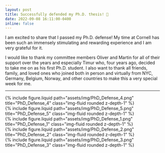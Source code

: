```yaml
---
layout: post
title: Successfully defended my Ph.D. thesis! 🎉
date: 2022-09-08 16:11:00-0400
inline: false
---
```


I am excited to share that I passed my Ph.D. defense! My time at Cornell has been such an immensely stimulating and rewarding experience and I am very grateful for it.

I would like to thank my committee members Oliver and Martin for all of their support over the years and especially Timur who, four years ago, decided to take me on as his first Ph.D. student. I also want to thank all friends, family, and loved ones who joined both in person and virtually from NYC, Germany, Belgium, Norway, and other countries to make this a very special week for me.

---

<div class="row justify-content-sm-center">
    <div class="col-sm-6 mt-3 mt-md-0">
        {% include figure.liquid path="assets/img/PhD_Defense_4.png" title="PhD_Defense_4" class="img-fluid rounded z-depth-1" %}
    </div>
    <div class="col-sm-6 mt-3 mt-md-0">
        {% include figure.liquid path="assets/img/PhD_Defense_5.png" title="PhD_Defense_5" class="img-fluid rounded z-depth-1" %}
    </div>
</div>

<div class="row justify-content-sm-center">
    <div class="col-sm-12 mt-3 mt-md-0">
        {% include figure.liquid path="assets/img/PhD_Defense_1.png" title="PhD_Defense_1" class="img-fluid rounded z-depth-1" %}
    </div>
</div>

<div class="row justify-content-sm-center">
    <div class="col-sm-6 mt-3 mt-md-0">
        {% include figure.liquid path="assets/img/PhD_Defense_2.png" title="PhD_Defense_2" class="img-fluid rounded z-depth-1" %}
    </div>
    <div class="col-sm-6 mt-3 mt-md-0">
        {% include figure.liquid path="assets/img/PhD_Defense_3.png" title="PhD_Defense_3" class="img-fluid rounded z-depth-1" %}
    </div>
</div>
